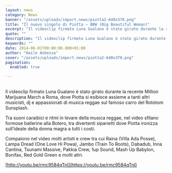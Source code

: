 ```yaml
---
layout: news
category: News
banner: "/assets/uploads/import.news/piotta2-640x370.png"
title: "Il nuovo singolo di Piotta – BBW (Big Beautiful Woman)"
excerpt: "Il videoclip firmato Luna Gualano è stato girato durante la recente Million Marijuana March a Roma, dove Piotta si esibisce assieme a tanti altri musicisti, dj e appassionati di musica reggae sul famoso carro del Rototom Sunsplash. Tra suoni caraibici e ritmi in levare della musica reggae, nel video sfilano formose ballerine alla Botero, tra [&hellip"
quote: ""
description: "Il videoclip firmato Luna Gualano è stato girato durante la recente Million Marijuana March a Roma, dove Piotta si esibisce assieme a tanti altri musicisti, dj e appassionati di musica reggae sul famoso carro del Rototom Sunsplash. Tra suoni caraibici e ritmi in levare della musica reggae, nel video sfilano formose ballerine alla Botero, tra [&hellip"
keywords: ""
date: 2014-06-01T00:00:00.000+01:00
author: "Haile Anbessa"
cover: "/assets/uploads/import.news/piotta2-640x370.png"
pagination:
  enabled: true

---
```


[](https://hotmc.com/wp-content/uploads/2014/06/piotta2.png)  
Il videoclip firmato Luna Gualano è stato girato durante la recente Million Marijuana March a Roma, dove Piotta si esibisce assieme a tanti altri musicisti, dj e appassionati di musica reggae sul famoso carro del Rototom Sunsplash.

Tra suoni caraibici e ritmi in levare della musica reggae, nel video sfilano formose ballerine alla Botero, tra divertenti siparietti dove Piotta ironizza sull’ideale della donna magra a tutti i costi.

Compaiono nel video molti artisti e crew tra cui Raina (Villa Ada Posse), Lampa Dread (One Love Hi Powa), Jambo (Train To Roots), Dabadub, Inna Cantina, Tsunami Massive, Pakkia Crew, 1up Sound, Mash Up Babylon, Bonifax, Red Gold Green e molti altri.

[http://youtu.be/rmc9584qTnI](https://youtu.be/rmc9584qTnI)